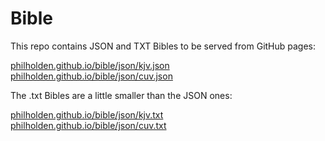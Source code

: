 # Bible

This repo contains JSON and TXT Bibles to be served from GitHub pages:

[philholden.github.io/bible/json/kjv.json](philholden.github.io/bible/json/kjv.json)  
[philholden.github.io/bible/json/cuv.json](philholden.github.io/bible/json/cuv.json)  

The .txt Bibles are a little smaller than the JSON ones:

[philholden.github.io/bible/json/kjv.txt](philholden.github.io/bible/json/kjv.txt)  
[philholden.github.io/bible/json/cuv.txt](philholden.github.io/bible/json/cuv.txt)  



